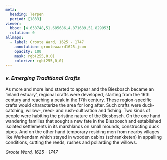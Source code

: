 ```yaml
---
meta:
  heading: Terpen
  period: [1833]
viewer:
  bbox: [4.638748,51.685686,4.871689,51.829953]
  rotation: 0
allmaps:
  - label: Groote Ward, 1625 - 1747
    annotation: grootewaard1625.json
    opacity: 100
    mask: rgb(255,0,0)
    colorize: rgb(255,0,0)
---
```


### _v. Emerging Traditional Crafts_

As more and more land started to appear and the Biesbosch became an ‘inland estuary’, regional crafts were developed, starting from the 16th century and reaching a peak in the 17th century. These region-specific crafts would characterize the area for long after. Such crafts were duck-catching, willow-, reed- and rush-cultivation and fishing. Two kinds of people were habiting the pristine nature of the Biesbosch. On the one hand wandering families that sought a new fate in the Biesbosch and established isolated settlements in its marshlands on small mounds, constructing duck pipes. And on the other hand temporary residing men from nearby villages like Werkendam which stayed in wooden cabins (schrankketen) in appalling conditions, cutting the reeds, rushes and pollarding the willows.  

_Groote Ward, 1625 - 1747_
